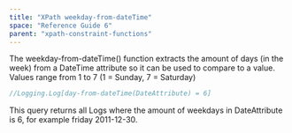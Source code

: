 ```yaml
---
title: "XPath weekday-from-dateTime"
space: "Reference Guide 6"
parent: "xpath-constraint-functions"
---
```



The weekday-from-dateTime() function extracts the amount of days (in the week) from a DateTime attribute so it can be used to compare to a value. Values range from 1 to 7 (1 = Sunday, 7 = Saturday)

```java
//Logging.Log[day-from-dateTime(DateAttribute) = 6]
```

This query returns all Logs where the amount of weekdays in DateAttribute is 6, for example friday 2011-12-30.
